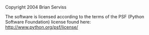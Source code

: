 Copyright 2004 Brian Serviss

The software is licensed according to the terms of the PSF (Python Software Foundation) license found here: http://www.python.org/psf/license/
